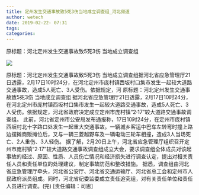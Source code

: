 ```yaml
---
title: 定州发生交通事故致5死3伤当地成立调查组_河北频道
author: wetech
date: 2019-02-22- 07:31
tags: 
categories: 
---
```

原标题：河北定州发生交通事故致5死3伤 当地成立调查组
<!-- more -->
                
<img align="center" border="0" src="http://p2.ifengimg.com/a/2016/0810/204c433878d5cf9size1_w16_h16.png" />
                
            
原标题：河北定州发生交通事故致5死3伤 当地成立调查组据河北省应急管理厅21日透露，2月17日10时24分，在河北定州市庞村镇西坂村口集市发生一起较大道路交通事故，造成5人死亡、3人受伤。依据规定，河
原标题：河北定州发生交通事故致5死3伤 当地成立调查组
据河北省应急管理厅21日透露，2月17日10时24分，在河北定州市庞村镇西坂村口集市发生一起较大道路交通事故，造成5人死亡、3人受伤。依据规定，河北省政府决定成立定州市庞村镇“2·17”较大道路交通事故调查组。
此前，河北省定州市公安局发布通报称，17日10时24分，在定州市庞村镇西坂村北十字路口处发生一起重大交通事故。一辆城乡客运中巴车左转弯时撞上路边摆摊商贩摊位后，又与一辆三菱越野车及一辆电动三轮车相撞，造成3人当场死亡、2人重伤、3人轻伤。
据了解，2月20日上午，河北省应急管理厅组织召开定州市庞村镇“2·17”较大道路交通事故调查组成立大会，要求调查组全体成员对该起事故的经过、原因、性质、人员伤亡情况和经济损失进行调查认定，提出对相关责任人员和责任单位的处理建议，制定事故防范和整改措施。
据悉，调查组由河北省应急管理厅牵头，河北省公安厅、河北省交通运输厅、河北省总工会和定州市人民政府派员组成。同时，河北省纪委监委成立责任追究组，对有关责任单位和责任人员进行调查。(完)
[责任编辑：司思]
            
